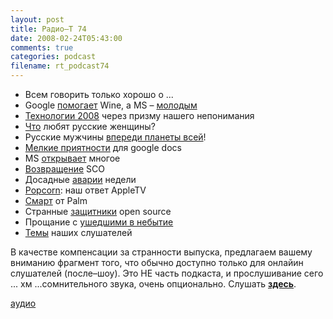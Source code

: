 ```yaml
---
layout: post
title: Радио–Т 74
date: 2008-02-24T05:43:00
comments: true
categories: podcast
filename: rt_podcast74
---
```


- Всем говорить только хорошо о ...
- Google [помогает](http://soft.compulenta.ru/349299/) Wine, а MS – [молодым](http://webplanet.ru/news/soft/2008/02/21/dreamspark.html)
- [Технологии 2008](http://science.compulenta.ru/349260/) через призму нашего непонимания
- [Что](http://webplanet.ru/news/research/2008/02/20/superjob.html) любят русские женщины?
- Русские мужчины [впереди планеты всей](http://security.compulenta.ru/349525/)!
- [Мелкие приятности](http://lifehacker.ru/2008/02/19/zagruzchik-dlja-google-docs/) для google docs
- MS [открывает](http://www.opennet.ru/opennews/art.shtml?num=14318) многое
- [Возвращение](http://habrahabr.ru/blog/open_source/36089.html) SCO
- Досадные [аварии](http://net.compulenta.ru/349009/) недели
- [Popcorn](http://forum.ixbt.com/topic.cgi?id=62:12541): наш ответ AppleTV
- [Смарт](http://www.engadget.com/2008/02/21/atandt-palm-centro-gets-reviewed/) от Palm
- Странные [защитники](http://cnews.ru/news/top/index.shtml?2008/02/19/288851) open source
- Прощание с [ушедшими в небытие](http://net.compulenta.ru/349422/)
- [Темы](http://radio-t.com/temi_dlja_vipuskov/temyi-dlya-74/) наших слушателей
[](http://net.compulenta.ru/349422/)

В качестве компенсации за странности выпуска, предлагаем вашему вниманию фрагмент того, что обычно доступно только для онлайин слушателей (после–шоу). Это НЕ часть подкаста, и прослушивание сего ... хм ...сомнительного звука, очень опционально. Слушать [ **здесь**](http://media.libsyn.com/media/umputun/rt74extra.mp3).

[аудио](http://media.libsyn.com/media/umputun/rt74extra.mp3)
<audio src="http://media.libsyn.com/media/umputun/rt74extra.mp3" preload="none"></audio>

